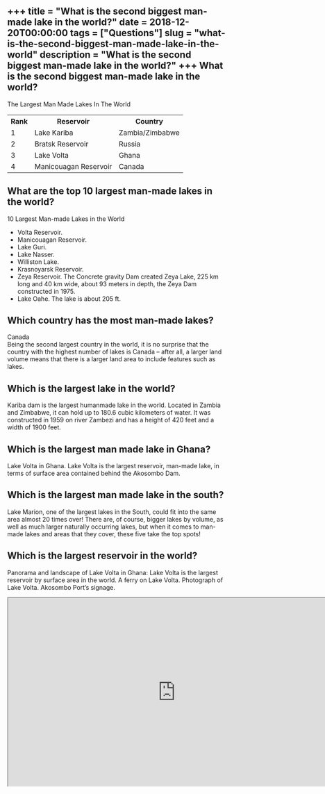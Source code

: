 +++
title = "What is the second biggest man-made lake in the world?"
date = 2018-12-20T00:00:00
tags = ["Questions"]
slug = "what-is-the-second-biggest-man-made-lake-in-the-world"
description = "What is the second biggest man-made lake in the world?"
+++
What is the second biggest man-made lake in the world?
------------------------------------------------------

The Largest Man Made Lakes In The World

<table><tr><th>Rank</th><th>﻿Reservoir</th><th>Country</th></tr><tr><td>1</td><td>Lake Kariba</td><td>Zambia/Zimbabwe</td></tr><tr><td>2</td><td>Bratsk Reservoir</td><td>Russia</td></tr><tr><td>3</td><td>Lake Volta</td><td>Ghana</td></tr><tr><td>4</td><td>Manicouagan Reservoir</td><td>Canada</td></tr></table>

What are the top 10 largest man-made lakes in the world?
--------------------------------------------------------

10 Largest Man-made Lakes in the World

- Volta Reservoir.
- Manicouagan Reservoir.
- Lake Guri.
- Lake Nasser.
- Williston Lake.
- Krasnoyarsk Reservoir.
- Zeya Reservoir. The Concrete gravity Dam created Zeya Lake, 225 km long and 40 km wide, about 93 meters in depth, the Zeya Dam constructed in 1975.
- Lake Oahe. The lake is about 205 ft.

Which country has the most man-made lakes?
------------------------------------------

Canada  
Being the second largest country in the world, it is no surprise that the country with the highest number of lakes is Canada – after all, a larger land volume means that there is a larger land area to include features such as lakes.

Which is the largest lake in the world?
---------------------------------------

Kariba dam is the largest humanmade lake in the world. Located in Zambia and Zimbabwe, it can hold up to 180.6 cubic kilometers of water. It was constructed in 1959 on river Zambezi and has a height of 420 feet and a width of 1900 feet.

Which is the largest man made lake in Ghana?
--------------------------------------------

Lake Volta in Ghana. Lake Volta is the largest reservoir, man-made lake, in terms of surface area contained behind the Akosombo Dam.

Which is the largest man made lake in the south?
------------------------------------------------

Lake Marion, one of the largest lakes in the South, could fit into the same area almost 20 times over! There are, of course, bigger lakes by volume, as well as much larger naturally occurring lakes, but when it comes to man-made lakes and areas that they cover, these five take the top spots!

Which is the largest reservoir in the world?
--------------------------------------------

Panorama and landscape of Lake Volta in Ghana: Lake Volta is the largest reservoir by surface area in the world. A ferry on Lake Volta. Photograph of Lake Volta. Akosombo Port’s signage.

<iframe allow="accelerometer; autoplay; clipboard-write; encrypted-media; gyroscope; picture-in-picture" allowfullscreen="" class="__youtube_prefs__  epyt-is-override  no-lazyload" data-no-lazy="1" data-origheight="433" data-origwidth="770" data-skipgform_ajax_framebjll="" height="433" id="_ytid_80783" loading="lazy" src="https://www.youtube.com/embed/lYwqEnWuEaY?enablejsapi=1&autoplay=0&cc_load_policy=0&cc_lang_pref=&iv_load_policy=1&loop=0&modestbranding=0&rel=1&fs=1&playsinline=0&autohide=2&theme=dark&color=red&controls=1&" title="YouTube player" width="770"></iframe>
